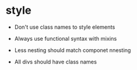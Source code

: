 # style

- Don't use class names to style elements

- Always use functional syntax with mixins

- Less nesting should match componet nnesting

- All divs should have class names

